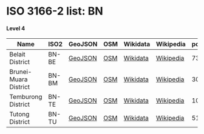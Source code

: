 # ISO 3166-2 list: BN


#### Level 4
Name | ISO2 | GeoJSON | OSM | Wikidata | Wikipedia | population 
--- | --- | --- | --- | --- | --- | --- 
Belait District | BN-BE | [GeoJSON](../../export/geojson/q7/iso2/BN/BN-BE.geojson) | [OSM](https://www.openstreetmap.org/relation/3853884) | [Wikidata](https://www.wikidata.org/wiki/Q40395) | [Wikipedia](http://en.wikipedia.org/wiki/en%3ABelait%20District) | 73200
Brunei-Muara District | BN-BM | [GeoJSON](../../export/geojson/q7/iso2/BN/BN-BM.geojson) | [OSM](https://www.openstreetmap.org/relation/3853885) | [Wikidata](https://www.wikidata.org/wiki/Q153009) | [Wikipedia](http://en.wikipedia.org/wiki/en%3ABrunei-Muara%20District) | 307000
Temburong District | BN-TE | [GeoJSON](../../export/geojson/q7/iso2/BN/BN-TE.geojson) | [OSM](https://www.openstreetmap.org/relation/7843853) | [Wikidata](https://www.wikidata.org/wiki/Q263285) | [Wikipedia](http://en.wikipedia.org/wiki/ms%3ADaerah%20Temburong) | 10900
Tutong District | BN-TU | [GeoJSON](../../export/geojson/q7/iso2/BN/BN-TU.geojson) | [OSM](https://www.openstreetmap.org/relation/3853886) | [Wikidata](https://www.wikidata.org/wiki/Q40398) | [Wikipedia](http://en.wikipedia.org/wiki/en%3ATutong%20District) | 51300

